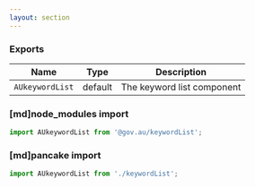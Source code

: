 ```yaml
---
layout: section
---
```


### Exports

| Name       | Type    | Description
|------------|---------|-----------------------------------------------------------------------------
| `AUkeywordList` | default | The keyword list component

### [md]node_modules import

```jsx
import AUkeywordList from '@gov.au/keywordList';
```

### [md]pancake import

```jsx
import AUkeywordList from './keywordList';
```
